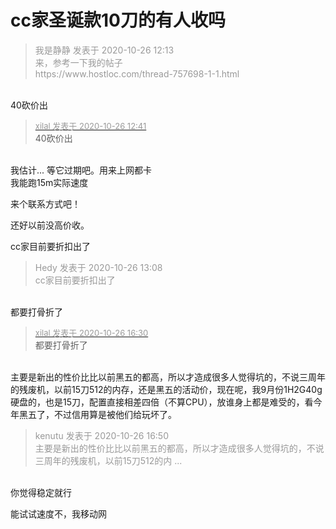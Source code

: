 # cc家圣诞款10刀的有人收吗


<div class="quote"><blockquote><font color="#999999">我是静静 发表于 2020-10-26 12:13</font><br />
<font color="#999999">来，参考一下我的帖子<br />
https://www.hostloc.com/thread-757698-1-1.html</font></blockquote></div><br />
40砍价出

<div class="quote"><blockquote><font size="2"><a href="https://www.hostloc.com/forum.php?mod=redirect&amp;goto=findpost&amp;pid=9353544&amp;ptid=758520" target="_blank"><font color="#999999">xilal 发表于 2020-10-26 12:41</font></a></font><br />
40砍价出</blockquote></div><br />
我估计... 等它过期吧。用来上网都卡

<br />
我能跑15m实际速度

来个联系方式吧！

还好以前没高价收。<img src="static/image/smiley/default/lol.gif" smilieid="12" border="0" alt="" />

cc家目前要折扣出了

<div class="quote"><blockquote><font color="#999999">Hedy 发表于 2020-10-26 13:08</font><br />
<font color="#999999">cc家目前要折扣出了</font></blockquote></div><br />
都要打骨折了

<div class="quote"><blockquote><font size="2"><a href="https://www.hostloc.com/forum.php?mod=redirect&amp;goto=findpost&amp;pid=9354712&amp;ptid=758520" target="_blank"><font color="#999999">xilal 发表于 2020-10-26 16:30</font></a></font><br />
都要打骨折了</blockquote></div><br />
主要是新出的性价比比以前黑五的都高，所以才造成很多人觉得坑的，不说三周年的残废机，以前15刀512的内存，还是黑五的活动价，现在呢，我9月份1H2G40g硬盘的，也是15刀，配置直接相差四倍（不算CPU），放谁身上都是难受的，看今年黑五了，不过信用算是被他们给玩坏了。

<div class="quote"><blockquote><font color="#999999">kenutu 发表于 2020-10-26 16:50</font><br />
<font color="#999999">主要是新出的性价比比以前黑五的都高，所以才造成很多人觉得坑的，不说三周年的残废机，以前15刀512的内 ...</font></blockquote></div><br />
你觉得稳定就行

能试试速度不，我移动网<img src="static/image/smiley/default/lol.gif" smilieid="12" border="0" alt="" />
